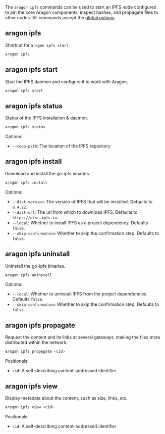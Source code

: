 The `aragon ipfs` commands can be used to start an IPFS node configured to pin the core Aragon components, inspect hashes, and propagate files to other nodes. All commands accept the [global options](https://github.com/aragon/aragon-cli/blob/master/docs/Intro.md#global-options).

## aragon ipfs

Shortcut for `aragon ipfs start`.

```sh
aragon ipfs
```

## aragon ipfs start

Start the IPFS daemon and configure it to work with Aragon.

```sh
aragon ipfs start
```

## aragon ipfs status

Status of the IPFS installation & daemon.

```sh
aragon ipfs status
```

Options:

- `--repo-path`: The location of the IPFS repository

## aragon ipfs install

Download and install the go-ipfs binaries.

```sh
aragon ipfs install
```

Options:

- `--dist-version`: The version of IPFS that will be installed. Defaults to `0.4.22`.
- `--dist-url`: The url from which to download IPFS. Defaults to `https://dist.ipfs.io`.
- `--local`: Whether to install IPFS as a project dependency. Defaults `false`.
- `--skip-confirmation`: Whether to skip the confirmation step. Defaults to `false`.

## aragon ipfs uninstall

Uninstall the go-ipfs binaries.

```sh
aragon ipfs uninstall
```

Options:

- `--local`: Whether to uninstall IPFS from the project dependencies. Defaults `false`.
- `--skip-confirmation`: Whether to skip the confirmation step. Defaults to `false`.

## aragon ipfs propagate

Request the content and its links at several gateways, making the files more distributed within the network.

```sh
aragon ipfs propagate <cid>
```

Positionals:

- `cid`: A self-describing content-addressed identifier

## aragon ipfs view

Display metadata about the content, such as size, links, etc.

```sh
aragon ipfs view <cid>
```

Positionals:

- `cid`: A self-describing content-addressed identifier
